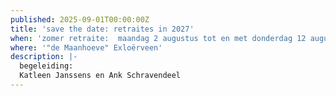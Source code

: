```yaml
---
published: 2025-09-01T00:00:00Z
title: 'save the date: retraites in 2027'
when: 'zomer retraite:  maandag 2 augustus tot en met donderdag 12 augustus2027'
where: '"de Maanhoeve" Exloërveen'
description: |-
  begeleiding: 
  Katleen Janssens en Ank Schravendeel
---
```

